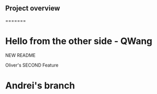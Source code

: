 ## Project overview
=======

Hello from the other side - QWang
=======

NEW README

Oliver's SECOND Feature
# Andrei's branch


